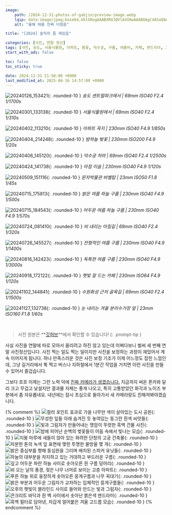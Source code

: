 ```yaml
---
image:
    path: /2024-12-31-photos-of-gabjin/preview-image.webp
    lqip: data:image/jpeg;base64,UklGRogAAABXRUJQVlA4IHwAAABQAgCdASoQAAgAAUAmJZgCdLoAEJEXQXspxpAAzj9wQghm4b3bbMOeM5+uLV8L7uZTzl5EZq2BXD9cl2GiCcEXLsAKr4eYgp1dn+ft8Z3raNVewBX/iIuoBhL9jGqUYhS5L5T2X1GIKpNt6Qu+vrbTgQ9lMeGbwOlk4AAA
    alt: "올해 여름 진짜 더웠음"

title: "[2024] 솔직히 좀 재밌음"

categories: [사진, 연말 정산]
tags: [사진, 송도, 서울식물원, 아파트, 봄꽃, 덕수궁, 구름, 여름비, 카페, 맨드리아, 고드름]
start_with_ads: false

toc: false
toc_sticky: true

date: 2024-12-31 21:50:00 +0900
last_modified_at: 2025-04-16 14:57:00 +0900
---
```


![20240126_153421](/photo/20240126_153421.webp){: .rounded-10 }
*송도 센트럴파크에서 | 69mm ISO40 F2.4 1/1700s*

![20240301_133138](/photo/20240301_133138.webp){: .rounded-10 }
*서울식물원에서 | 69mm ISO40 F2.4 1/310s*

![20240402_113210](/photo/20240402_113210.webp){: .rounded-10 }
*아파트 꼭지 | 230mm ISO40 F4.9 1/850s*

![20240404_214248](/photo/20240404_214248.webp){: .rounded-10 }
*밤하늘 벚꽃 | 230mm ISO200 F4.9 1/20s*

![20240406_145120](/photo/20240406_145120.webp){: .rounded-10 }
*덕수궁 처마 | 69mm ISO40 F2.4 1/2500s*

![20240424_141738](/photo/20240424_141738.webp){: .rounded-10 }
*아침 이슬 | 230mm ISO40 F4.9 1/120s*

![20240509_151116](/photo/20240509_151116.webp){: .rounded-10 }
*문자박물관 바벨탑 | 23mm ISO50 F1.8 1/45s*

![20240715_175813](/photo/20240715_175813.webp){: .rounded-10 }
*밝은 여름 하늘 구름 | 230mm ISO40 F4.9 1/500s*

![20240715_184543](/photo/20240715_184543.webp){: .rounded-10 }
*어두운 여름 하늘 구름 | 230mm ISO40 F4.9 1/570s*

![20240724_081410](/photo/20240724_081410.webp){: .rounded-10 }
*비 내리는 아침길 | 69mm ISO40 F2.4 1/320s*

![20240726_145527](/photo/20240726_145527.webp){: .rounded-10 }
*전형적인 여름 구름 | 230mm ISO40 F4.9 1/1400s*

![20240816_142423](/photo/20240816_142423.webp){: .rounded-10 }
*독특한 여름 구름 | 230mm ISO40 F4.9 1/3000s*

![20240918_172122](/photo/20240918_172122.webp){: .rounded-10 }
*햇빛 잘 드는 카페 | 230mm ISO64 F4.9 1/120s*

![20241102_144841](/photo/20241102_144841.webp){: .rounded-10 }
*수원화성 근처 골목길 | 69mm ISO40 F2.4 1/1500s*

![20241127_132738](/photo/20241127_132738.webp){: .rounded-10 }
*눈 내리는 겨울 분리수거장 앞 | 23mm ISO160 F1.8 1/60s*

<br>

> 사진 원본은 **[깃허브](https://github.com/hyngng/hyngng.github.io.resources/tree/master/photo/2024)**에서 확인할 수 있습니다!
{: .prompt-tip }

사실 사진을 연말에 따로 모아서 올리려고 하진 않고 있는데 어쩌다보니 벌써 세 번째 연말 사진정산입니다. 사진 찍는 일도 찍는 일이지만 사진을 보정하는 과정이 재밌어서 계속 이어지게 됩니다. 하나 만족스러운 것은 사진 보정 기조가 이제 어느정도 잡힌 느낌인데, 그냥 길거리에서 툭 찍고 버스나 지하철에서 1분간 작업을 거치면 이런 사진을 만들 수 있어서 즐겁습니다.

그보다 흐흐 이제는 그런 노력 덕에 [진짜 카메라가 생겼습니다.](https://hyngng.github.io/posts/sony-a7c-review/) 지금까지 써온 폰카와 달리 크고 무겁고 낯설지만 결과물 자체는 좋게 나오고, 특히 고통받았던 화각과 노이즈 부분에서 좀 자유롭네요. 내년에는 잠시 초심으로 돌아가서 새 카메라랑도 친해져봐야겠습니다.

{% comment %}
![컬러 포인트 효과로 가을 나무만 색이 살아있는 도시 공원](/photo/20240126_153421.webp){: .rounded-10 }
![무성한 잎들 아래 숨겨진 듯 놓여있는 동그란 흰색 씨앗들](/photo/20240301_133138.webp){: .rounded-10 }
![빛과 그림자가 만들어내는 명암이 뚜렷한 흑백 건물 사진](/photo/20240402_113210.webp){: .rounded-10 }
![밤에 피어난 순백의 벚꽃들이 어둠 속에서 빛나는 모습](/photo/20240404_214248.webp){: .rounded-10 }
![지붕 마루에 새들이 앉아 있는 화려한 단청의 고궁 건축물](/photo/20240406_145120.webp){: .rounded-10 }
![차분한 톤의 녹색 잎 표면에 맺힌 투명한 물방울 몇 개](/photo/20240424_141738.webp){: .rounded-10 }
![밝은 중심부를 향해 동심원을 그리며 배치된 스피커 유닛들](/photo/20240509_151116.webp){: .rounded-10 }
![하늘의 대부분을 차지하고 있는 거대하고 부드러운 구름](/photo/20240715_175813.webp){: .rounded-10 }
![깊고 어두운 파란 하늘 사이로 솟아오른 흰 구름 덩어리](/photo/20240715_184543.webp){: .rounded-10 }
![비 오는 날의 풍경, 젖은 나무 너머로 보이는 고층 아파트](/photo/20240724_081410.webp){: .rounded-10 }
![푸른 하늘 위로 웅장하게 솟아오른 뭉게구름과 나무 꼭대기](/photo/20240726_145527.webp){: .rounded-10 }
![밝은 부분과 어두운 그림자가 교차하는 입체적인 뭉게구름들](/photo/20240816_142423.webp){: .rounded-10 }
![오후의 햇빛이 블라인드 사이로 들어와 만드는 빛과 그림자](/photo/20240918_172122.webp){: .rounded-10 }
![콘크리트 바닥과 흰 벽 사이에서 솟아난 붉은색 맨드라미](/photo/20241102_144841.webp){: .rounded-10 }
![흑백 필터로 담아낸, 차갑게 얼어붙은 겨울 고드름 모습](/photo/20241127_132738.webp){: .rounded-10 }
{% endcomment %}
